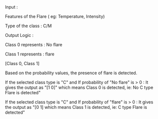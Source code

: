 Input : 


Features of the Flare ( eg: Temperature, Intensity)

Type of the class : C/M

Output Logic : 


Class 0 represents : No flare 

Class 1 represents : flare 

[Class 0, Class 1]

Based on the probability values, the presence of flare is detected.

If the selected class type is "C" and
If probability of "No flare" is > 0 : It gives the output as "[1 0]" which means Class 0 is detected, ie: No C type Flare is detected"

If the selected class type is "C" and
If probability of "flare" is > 0 : It gives the output as "[0 1] which means Class 1 is detected, ie: C type Flare is detected"
